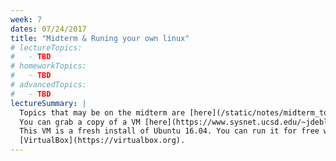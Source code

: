 ```yaml
---
week: 7
dates: 07/24/2017
title: "Midterm & Runing your own linux"
# lectureTopics:
#   - TBD
# homeworkTopics:
#   - TBD
# advancedTopics:
#   - TBD
lectureSummary: |
  Topics that may be on the midterm are [here](/static/notes/midterm_topics.html).
  You can grab a copy of a VM [here](https://www.sysnet.ucsd.edu/~jdeblasio/cse80-vm.ova) - the password is 'pleasechangeme'.
  This VM is a fresh install of Ubuntu 16.04. You can run it for free with
  [VirtualBox](https://virtualbox.org).
---
```

